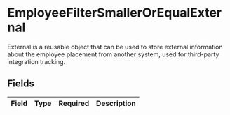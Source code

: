 # EmployeeFilterSmallerOrEqualExternal

External is a reusable object that can be used to store external information about the employee placement from another system, used for third-party integration tracking.


## Fields

| Field       | Type        | Required    | Description |
| ----------- | ----------- | ----------- | ----------- |